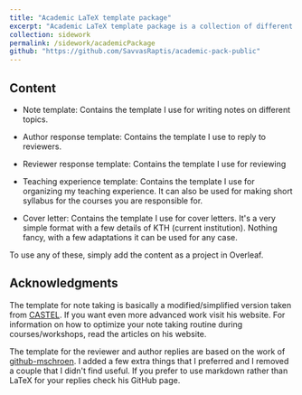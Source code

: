 ```yaml
---
title: "Academic LaTeX template package"
excerpt: "Academic LaTeX template package is a collection of different templates used throughout my PhD years"
collection: sidework
permalink: /sidework/academicPackage
github: "https://github.com/SavvasRaptis/academic-pack-public"
---
```


## Content
* Note template:  Contains the template I use for writing notes on different topics.

* Author response template: Contains the template I use to reply to reviewers.

* Reviewer response template: Contains the template I use for reviewing

* Teaching experience template: Contains the template I use for organizing my teaching experience. It can also be used for making short syllabus for the courses you are responsible for.

* Cover letter: Contains the template I use for cover letters. It's a very simple format with a few details of KTH (current institution). Nothing fancy, with a few adaptations it can be used for any case.

To use any of these, simply add the content as a project in Overleaf.

## Acknowledgments
The template for note taking is basically a modified/simplified version taken from [CASTEL](https://castel.dev/). If you want even more advanced work visit his website. For information on how to optimize your note taking routine during courses/workshops, read the articles on his website.

The template for the reviewer and author replies are based on the work of [github-mschroen](https://github.com/mschroen/review_response_letter). I added a few extra things that I preferred and I removed a couple that I didn't find useful. If you prefer to use markdown rather than LaTeX for your replies check his GitHub page.
